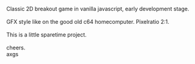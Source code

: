 Classic 2D breakout game in vanilla javascript, early development stage.<br>
<br>
GFX style like on the good old c64 homecomputer. Pixelratio 2:1. <br>
<br>
This is a little sparetime project. <br>
<br>
cheers.<br>
axgs